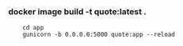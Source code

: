 

### docker image build -t quote:latest .


``` docker run -it c5459f99bd7d /bin/bash
    cd app
    gunicorn -b 0.0.0.0:5000 quote:app --reload
```
